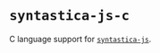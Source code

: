 # `syntastica-js-c`

C language support for
[`syntastica-js`](https://www.npmjs.com/package/@syntastica/core).
